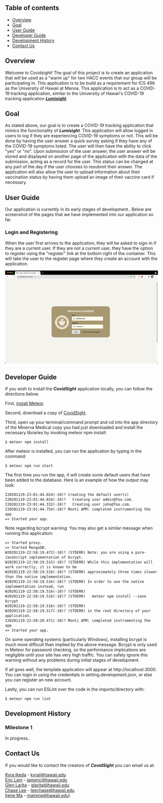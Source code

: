 ## Table of contents

* [Overview](#overview)
* [Goal](#goal)
* [User Guide](#user-guide)
* [Developer Guide](#developer-guide)
* [Development History](#development-history)
* [Contact Us](#contact-us)


## Overview
Welcome to Covidsight! The goal of this project is to create an application that will be used as a "warm up" for two HACC events that our group will be participating in. This application is to be build as a requirement for ICS 496 as the University of Hawaii at Manoa. This application is to act as a COVID-19 tracking application, similar to the University of Hawaii's COVID-19 tracking application _**[Lumisight](https://www.hawaii.edu/its/covid-19-resources/about-lumisight-uh/)**_.

## Goal
As stated above, our goal is to create a COVID-19 tracking application that mimics the functionality of _**Lumisight**_. This application will allow logged in users to log if they are experiencing COVID-19 symptoms or not. This will be done by having the user answer a quick survey asking if they have any of the COVID-19 symptoms listed. The user will then have the ability to click "yes" or "no". Upon submission of the user answer, the user answer will be stored and displayed on another page of the application with the data of the submission, acting as a record for the user. This status can be changed at any part of the day if the user chooses to resubmit their answer. The application will also allow the user to upload information about their vaccination status by having them upload an image of their vaccine card if necessary.

## User Guide
Our application is currently in its early stages of development..
Below are screenshot of the pages that we have implemented into our application so far.  

### Login and Registering
When the user first arrives to the application, they will be asked to sign-in if they are a current user. If they are not a current user, they have the option to register using the "register" link at the bottom right of the container. This will take the user to the register page where they create an account with the application. 

![](images/login.png)


## Developer Guide
If you wish to install the _**CovidSight**_ application locally, you can follow the directions below. 

First, [install Meteor](https://www.meteor.com/install).

Second, download a copy of [CovidSight](https://github.com/Covid-Sight/covid-sight).

Third, open up your terminal/command prompt and cd into the app directory of the Minerva Medical copy you had just downloaded
and install the necessary libraries by invoking meteor npm install:

```
$ meteor npm install
```

After meteor is installed, you can run the application by typing in the command:

```
$ meteor npm run start
```


The first time you run the app, it will create some default users that have been added to the database. Here is an
example of how the output may look:

```
I20201119-23:01:44.024(-10)? Creating the default user(s)
I20201119-23:01:44.024(-10)?   Creating user admin@foo.com.
I20201119-23:01:44.332(-10)?   Creating user john@foo.com.
I20201119-23:01:44.754(-10)? Monti APM: completed instrumenting the app
=> Started your app.
```

Note regarding bcrypt warning: You may also get a similar message when running this application:

```
=> Started proxy.                             
=> Started MongoDB.                           
W20201119-22:58:19.472(-10)? (STDERR) Note: you are using a pure-JavaScript implementation of bcrypt.
W20201119-22:58:19.515(-10)? (STDERR) While this implementation will work correctly, it is known to be
W20201119-22:58:19.516(-10)? (STDERR) approximately three times slower than the native implementation.
W20201119-22:58:19.516(-10)? (STDERR) In order to use the native implementation instead, run
W20201119-22:58:19.516(-10)? (STDERR) 
W20201119-22:58:19.516(-10)? (STDERR)   meteor npm install --save bcrypt
W20201119-22:58:19.516(-10)? (STDERR) 
W20201119-22:58:19.517(-10)? (STDERR) in the root directory of your application.
I20201119-22:58:20.471(-10)? Monti APM: completed instrumenting the app
=> Started your app.
```

On some operating systems (particularly Windows), installing bcrypt is much more difficult than implied by the above
message. Bcrypt is only used in Meteor for password checking, so the performance implications are negligible until your
site has very high traffic. You can safely ignore this warning without any problems during initial stages of
development.

If all goes well, the template application will appear at http://localhost:3000. You can login in using the credentials
in setting.development.json, or else you can register an new account.

Lastly, you can run ESLint over the code in the imports/directory with:

```
$ meteor npm run lint
```


## Development History
### Milestone 1 
In progress..

## Contact Us
If you would like to contact the creators of _**CovidSight**_ you can email us at:

[Kyra Ikeda](https://kyraikeda.github.io/) - kyrai@hawaii.edu\
[Eric Lam](https://airyclam.github.io/) - lameric@hawaii.edu\
[Glen Larita](https://glarita.github.io/) - glarita@hawaii.edu\
[Chase Lee](https://chase-lee-ui.github.io/) - leechase@hawaii.edu\
[Irene Ma](https://irene-ma.github.io/) - mairene@hawaii.edu\


